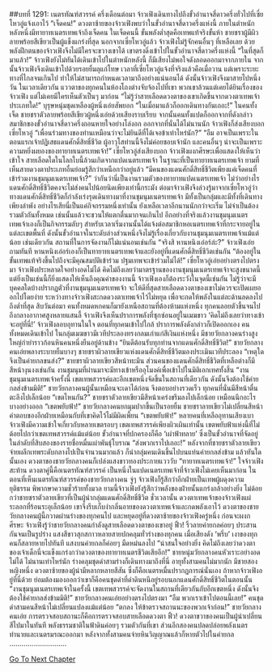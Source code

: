 ##บทที่ 1291: เนตรทัณฑ์สวรรค์
ครึ่งเดือนต่อมา จ้าวเฟิงเดินทางไปถึงขั้วอำนาจสี่ดาวครึ่งทั่วไปที่เซี่ยโหวอู่แจ้งเอาไว้
“เจ็ดคน!”
ดวงตาซ้ายของจ้าวเฟิงพบว่าในขั้วอำนาจสี่ดาวครึ่งแห่งนี้ ภายในตำหนักหลังหนึ่งมีทายาทเนตรเทพเจ้าถึงเจ็ดคน
ในเจ็ดคนนี้ ขั้นพลังต่ำสุดคือเทพแท้จริงขั้นห้า ชายชราผู้มีผิวลายพร้อยสีเขียวเป็นผู้แข็งแกร่งที่สุด
นอกจากเซี่ยโหวอู่แล้ว จ้าวเฟิงไม่รู้จักคนอื่นๆ ที่เหลือเลย
ด้วยพลังฝึกตนของจ้าวเฟิงจึงไม่มีใครจะขวางเขาได้ เขาตรงดิ่งเข้าไปในขั้วอำนาจสี่ดาวครึ่งแห่งนี้
“ในที่สุดก็มาแล้ว!”
จ้าวเฟิงยังไม่ทันได้เดินเข้าไปในตำหนักหลังนี้ ก็มีเสียงไม่พอใจดังลอดออกมาจากภายใน
จากนั้นจ้าวเฟิงจึงเดินเข้าไปด้วยรอยยิ้มลุแก่โทษ
เวลาที่เซี่ยโหวอู่แจ้งที่จริงแล้วคือเมื่อวาน
แต่เพราะระยะทางที่ไกลจนเกินไป ทำให้ไม่สามารถกำหนดเวลามาถึงอย่างแน่นอนได้ ดังนั้นจ้าวเฟิงจึงมาสายไปหนึ่งวัน
ในเวลาเดียวกัน แววตาของทุกคนในห้องโถงต่างจับจ้องไปที่เขา
พวกเขาล้วนแต่เคยได้ยินเรื่องของจ้าวเฟิง แต่ไม่เคยมีใครเห็นตัวเป็นๆ มาก่อน
“ไม่รู้ว่าสายเลือดดวงตาของเขาเกิดขึ้นจากดวงตาเทพเจ้าประเภทใด!”
บุรุษหนุ่มชุดเหลืองผู้หนึ่งเอ่ยสัพยอก
“ในเมื่อมาแล้วก็ออกเดินทางกันเถอะ!”
ในคนทั้งเจ็ด ชายชราตัวลายพร้อยสีเขียวผู้หนึ่งเอ่ยด้วยเสียงราบเรียบ
จากนั้นคนทั้งแปดก็ออกจากที่ดังกล่าว สมาชิกของขั้วอำนาจสี่ดาวครึ่งถอนหายใจอย่างโล่งอก
ออกจากที่นั่นได้ไม่นานนัก จ้าวเฟิงก็ส่งเสียงบอกเซี่ยโหวอู่ “เพื่อนร่วมทางของท่านเหมือนว่าจะไม่ยินดีที่ได้เจอข้าเท่าไหร่นัก?”
“อืม อาจเป็นเพราะในตอนแรกเจ้าปฏิเสธแดนศักดิ์สิทธิ์ชีวิต ผู้อาวุโสท่านนี้จึงไม่ค่อยชอบเจ้านัก และคนอื่นๆ น่าจะเป็นเพราะความหยิ่งผยองของทายาทเนตรเทพเจ้า!”
เซี่ยโหวอู่ส่งเสียงบอก
จ้าวเฟิงผงกศีรษะเพื่อแสดงให้เห็นว่าเข้าใจ
สายเลือดใดในโลกใบนี้ล้วนเกิดจากแปดเนตรเทพเจ้า ในฐานะที่เป็นทายาทเนตรเทพเจ้า ยามที่เห็นสายดวงตาประเภทอื่นย่อมรู้สึกว่าเหนือกว่าอยู่แล้ว
“มีคนของแดนศักดิ์สิทธิ์ชีวิตเพียงแค่เจ็ดคนที่เข้าร่วมงานชุมนุมเนตรเทพเจ้า?”
ว่ากันว่านี่เป็นงานรวมตัวของทายาทแปดเนตรเทพเจ้า ไม่ว่าอย่างไรแดนศักดิ์สิทธิ์ชีวิตคงจะไม่ส่งคนไปน้อยนิดเพียงเท่านี้กระมัง
ต่อมาจ้าวเฟิงจึงล่วงรู้มาจากเซี่ยโหวอู่ว่า ทางแดนศักดิ์สิทธิ์ชีวิตก็กำลังเร่งรุดเดินทางมาที่งานชุมนุมเนตรเทพเจ้า มีทั้งเป็นกลุ่มและมีทั้งที่เดินทางเพียงลำพัง
อย่างไรเสียนี่เป็นแค่กิจกรรมหนึ่งเท่านั้น ยังเหลือเวลาอีกนานนักกว่าจะเริ่ม ไม่จำเป็นต้องรวมตัวกันทั้งหมด เช่นนั้นแล้วจะชวนให้แตกตื่นมากจนเกินไป
อีกอย่างที่จริงแล้วงานชุมนุมเนตรเทพเจ้าเองก็เป็นกิจกรรมลับๆ สำหรับเวลาเริ่มงานนั้นได้แจ้งต่อสมาชิกหอเนตรเทพเจ้าที่กระจายอยู่ในแต่ละเขตพื้นที่
ดังนั้นขั้วอำนาจในระดับล่างส่วนหนึ่งจึงไม่รู้เรื่องเกี่ยวกับงานชุมนุมเนตรเทพเจ้าแม้แต่น้อย
เช่นเดียวกัน สถานที่ในการจัดงานก็ไม่แน่นอนเช่นกัน
“จริงสิ หานหนิงเอ๋อร์ล่ะ?”
จ้าวเฟิงเอ่ยถามทันที หานหนิงเอ๋อร์เองก็เป็นทายาทเนตรเทพเจ้าและยังอยู่ที่แดนศักดิ์สิทธิ์ชีวิตเช่นกัน
“ต้องอยู่ในขั้นเทพแท้จริงขึ้นไปถึงจะมีคุณสมบัติเข้าร่วม ปฐมเทพจะเข้าร่วมไม่ได้!”
เซี่ยโหวอู่เอ่ยอย่างตรงไปตรงมา
จ้าวเฟิงประหลาดใจอย่างอดไม่ได้ คิดไม่ถึงเลยว่ามาตรฐานของงานชุมนุมเนตรเทพเจ้าจะสูงขนาดนี้
แต่ยิ่งเป็นเช่นนี้ก็ยิ่งแสดงให้เห็นถึงคุณค่าของงานนี้
จ้าวเฟิงเองก็ต้องระวังในจุดนี้เช่นกัน
ไม่รู้ว่าจะมีบุคคลใดบ้างปรากฏตัวที่งานชุมนุมเนตรเทพเจ้า จะให้ดีที่สุดสายเลือดดวงตาของเขาไม่ควรจะเปิดเผยออกไปโดยง่าย
ระหว่างทางจ้าวเฟิงสะกดดวงตาเทพเจ้าไว้ไม่หยุด เพื่อจะกดให้พลังในแต่ละด้านลดลงไปถึงต่ำที่สุด
สิบวันต่อมา คนทั้งหมดหกคนก็มายังเหนือสถานที่ต้องห้ามแห่งหนึ่ง
ทุกคนลอยตัวขึ้นจนไปถึงกลางอากาศสูงหลายแสนลี้ จ้าวเฟิงจึงเห็นปราการพลังที่ซุกซ่อนอยู่ในเมฆขาว
‘คิดไม่ถึงเลยว่าทางเข้าจะอยู่ที่นี่!’
จ้าวเฟิงลอบอุทานในใจ
ตอนที่ทุกคนเข้าไปใกล้ ปราการพลังดังกล่าวก็เปิดออกเอง คนทั้งหมดเดินเข้าไป
ในกลุ่มเมฆขาวมีเวทีประลองทรงกลมเก่าแก่สีเงินแห่งหนึ่ง
มีชายวัยกลางคนร่างสูงใหญ่กำยำราวก้อนหินคนหนึ่งยืนอยู่ด้านข้าง
“ยินดีต้อนรับทุกท่านจากแดนศักดิ์สิทธิ์ชีวิต!”
ชายวัยกลางคนเอ่ยพลางระบายยิ้มบางๆ
ชายชราผิวลายเขียวแห่งแดนศักดิ์สิทธิ์ชีวิตมองประเมินเวทีประลอง
“เหตุใดจึงเป็นค่ายกลขนส่ง?”
ชายชราผิวลายเขียวสีหน้าทะมึน
ส่วนคนของแดนศักดิ์สิทธิ์ชีวิตที่เหลือต่างก็มีสีหน้างุนงงเช่นกัน
งานชุมนุมที่ผ่านมาจะมีทางเข้าหรืออุโมงค์เพื่อเข้าไปในมิติเอกเทศทั้งสิ้น
“งานชุมนุมเนตรเทพเจ้าครั้งนี้ เขตเทพสวรรค์และอีกเขตหนึ่งจัดขึ้นในสถานที่เดียวกัน ดังนั้นจึงต้องใช้ค่ายกลส่งข้ามมิติ!”
ชายวัยกลางคนผู้นั้นเหมือนจะเดาได้ก่อน จึงตอบอย่างรวดเร็ว
ทุกคนที่นั่นมีสีหน้าตื่นตะลึงไปเล็กน้อย
“เขตไหนกัน?”
ชายชราตัวลายเขียวมีสีหน้าเคร่งขรึมลงไปเล็กน้อย เหมือนนึกอะไรบางอย่างออก
“เขตพยับฟ้า!”
ชายวัยกลางคนยกมุมปากขึ้นเป็นรอยยิ้ม
ชายชราลายเขียวไม่เปลี่ยนสีหน้า คำตอบของอีกฝ่ายเหมือนกับที่เขาคิดไว้ไม่มีผิดเพี้ยน
“เขตพยับฟ้า!”
หลายคนที่เหลืออุทานเสียงเบา
จ้าวเฟิงมีความเข้าใจเกี่ยวกับหลายเขตรอบๆ เขตเทพสวรรค์เพียงผิวเผินเท่านั้น
เขตพยับฟ้าแห่งนี้ที่ไม่ด้อยไปกว่าเขตเทพสวรรค์แม้แต่น้อย ขั้วอำนาจที่ปกครองก็คือ ‘เผ่าฟ้าทลาย’ ซึ่งเป็นขั้วอำนาจที่จัดอยู่ในลำดับที่สิบสองของรายชื่อหมื่นเผ่าพันธุ์โบราณ
“ส่งพวกเราไปเถอะ!”
หลังจากที่ชายชราตัวลายเขียวจ่ายผลึกเทพระดับกลางไปเป็นจำนวนมากแล้ว ก็นำกลุ่มคนเดินขึ้นไปบนแท่นค่ายกลส่งข้าม
แล้วทันใดนั้นเอง ดวงตาของชายวัยกลางคนก็เปล่งแสงขาวทองประกายแวววับ
“ทายาทเนตรเทพเจ้า!”
ใจจ้าวเฟิงสะท้าน
ดวงตาคู่นี้คือเนตรทัณฑ์สวรรค์ เป็นหนึ่งในแปดเนตรเทพเจ้าที่จ้าวเฟิงไม่เคยเห็นมาก่อน
ในตอนที่เห็นเนตรทัณฑ์สวรรค์ของชายวัยกลางคน จู่ๆ จ้าวเฟิงก็รู้สึกว่าอีกฝ่ายเป็นเทพผู้ผดุงความยุติธรรม พิพากษาความชั่วร้ายทั้งมวล
ยามนี้จ้าวเฟิงยังรู้สึกว่าพลังของฝ่ายนั้นแกร่งกล้าอย่างยิ่ง ไม่ด้อยกว่าชายชราตัวลายเขียวที่เป็นผู้นำกลุ่มแดนศักดิ์สิทธิ์ชีวิต
ชั่วเวลานั้น ดวงตาเทพเจ้าของจ้าวเฟิงแผ่ระลอกที่ร้อนระอุเล็กน้อย เขาจึงรีบเก็บงำกลิ่นอายของดวงตาเทพเจ้าและกดพลังเอาไว้
ดวงตาของชายวัยกลางคนผู้นี้กวาดผ่านร่างของทุกคนไป และหยุดอยู่ที่ดวงตาซ้ายของจ้าวเฟิงครู่หนึ่ง ก่อนจะผงกศีรษะ
จ้าวเฟิงรู้ว่าชายวัยกลางคนกำลังดูสายเลือดดวงตาของเขาอยู่
ฟิ้ว!
ริ้วลายค่ายกลค่อยๆ ประสานกันจนเป็นรูปร่าง แสงสีขาวสุกสกาวหลายสายปกคลุมทั่วร่างของทุกคน
เมื่อเสียงดัง ‘พรึ่บ’ เงาของทุกคนก็สลายหายไปทันที แสงบนค่ายกลก็ค่อยๆ มืดหม่นลงไป
“น่าสนใจอย่างยิ่ง คิดไม่ถึงเลยว่าดวงตาของเจ้าเด็กนี่จะแข็งแกร่งกว่าดวงตาของทายาทเนตรชีวิตเสียอีก!”
ชายหนุ่มวัยกลางคนหัวเราะอย่างอดไม่ได้
ไม่นานเท่าไหร่นัก ร่างคลุมชุดดำสามร่างก็เดินทางมาถึงที่นี่
อายุทั้งสามคนไม่มากนัก มีชายสองหญิงหนึ่ง ดวงตาซ้ายของผู้นำมีหลากหลายสีสัน ซึ่งก็คือเนตรหมื่นปรากฏการณ์นั่นเอง
ถ้าหากจ้าวเฟิงอยู่ที่นี่ด้วย ย่อมต้องมองออกว่าเขาก็คือคนชุดดำที่ดำดินหนีอยู่รอบนอกแดนศักดิ์สิทธิ์ชีวิตในตอนนั้น
“งานชุมนุมเนตรเทพเจ้าในครั้งนี้ เขตเทพสวรรค์จะจัดงานในสถานที่เดียวกันกับอีกเขตหนึ่ง ดังนั้นจึงต้องใช้ค่ายกลส่งข้ามมิติ!”
ชายวัยกลางคนเอ่ยอย่างตรงไปตรงมา
“อืม พวกเราเข้าไปตอนนี้เลย!”
คนชุดดำสามคนสีหน้าไม่เปลี่ยนแปลงแม้แต่น้อย
“ตกลง ให้ข้าตรวจสถานนะของพวกเจ้าก่อน!”
ชายวัยกลางคนเอ่ย
การตรวจสอบสถานะก็คือการตรวจสอบสายเลือดดวงตา
ฟิ้ว!
ดวงตาขวาของคนเป็นผู้นำเปลี่ยนสีไปมาในทันที พลังธรรมชาติในฟ้าดินค่อยๆ รวมตัวกันที่เขา
ส่วนอีกสองคนปลดปล่อยพลังเนตรทำนายและเนตรมรณะออกมา
หลังจากทั้งสามคนจ่ายหินวิญญาณแล้วก็หายตัวไปในค่ายกล
……………………….


[Go To Next Chapter]( ./148.md)